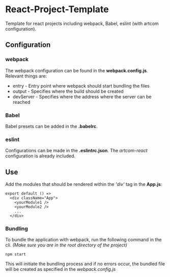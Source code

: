 # React-Project-Template

Template for react projects including webpack, Babel, eslint (with artcom configuration).

## Configuration

### webpack

The webpack configuration can be found in the **webpack.config.js**.
Relevant things are:
* entry - Entry point where webpack should start bundling the files
* output - Specifies where the build should be created
* devServer - Specifies where the address where the server can be reached

### Babel

Babel presets can be added in the **.babelrc**.

### eslint

Configurations can be made in the **.eslintrc.json**.
The *artcom-react* configuration is already included.

## Use

Add the modules that should be rendered within the *'div'* tag in the **App.js**:

```
export default () =>
  <div className="App">
    <yourModule1 />
    <yourModule2 />
    ...
  </div>
```

### Bundling

To bundle the application with webpack, run the following command in the cli.
*(Make sure you are in the root directory of the project)*

```
npm start
```

This will initiate the bundling process and if no errors occur, the bundled file will be created as specified in the *webpack.config.js*
